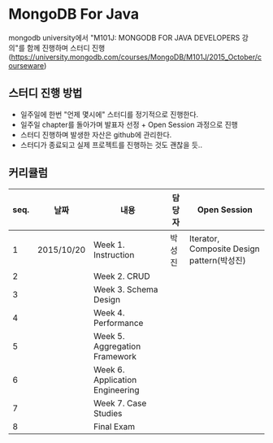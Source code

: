 # MongoDB For Java
mongodb university에서 "M101J: MONGODB FOR JAVA DEVELOPERS 강의"를 함께 진행하며 스터디 진행  (https://university.mongodb.com/courses/MongoDB/M101J/2015_October/courseware)

## 스터디 진행 방법
 * 일주일에 한번 "언제 몇시에" 스터디를 정기적으로 진행한다.
 * 일주일 chapter를 돌아가며 발표자 선정 + Open Session 과정으로 진행
 * 스터디 진행하며 발생한 자산은 github에 관리한다.
 * 스터디가 종료되고 실제 프로젝트를 진행하는 것도 괜찮을 듯..

## 커리큘럼
seq.|날짜|내용|담당자|Open Session
---|---|---|---|---
1|2015/10/20|Week 1. Instruction|박성진|Iterator, Composite Design pattern(박성진)
2||Week 2. CRUD||
3||Week 3. Schema Design||
4||Week 4. Performance||
5||Week 5. Aggregation Framework||
6||Week 6. Application Engineering||
7||Week 7. Case Studies||
8||Final Exam||
